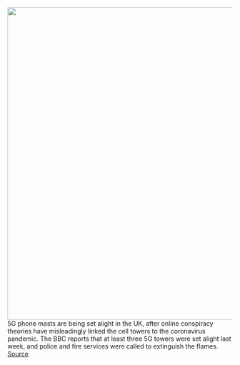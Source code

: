 <img src='https://cdn.vox-cdn.com/thumbor/Xn3lRh_TpKZM5bMM9h_9gBhPE2k=/0x0:5600x3597/1200x800/filters:focal(2352x1351:3248x2247)/cdn.vox-cdn.com/uploads/chorus_image/image/66603789/1176353209.jpg.0.jpg' width='700px' /><br/>
5G phone masts are being set alight in the UK, after online conspiracy theories have misleadingly linked the cell towers to the coronavirus pandemic. The BBC reports that at least three 5G towers were set alight last week, and police and fire services were called to extinguish the flames.
<a href='https://www.theverge.com/2020/4/4/21207927/5g-towers-burning-uk-coronavirus-conspiracy-theory-link'> Source <a/>